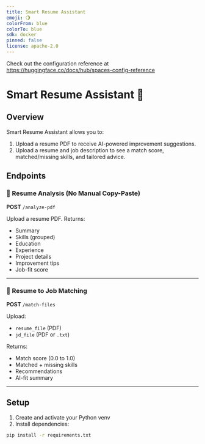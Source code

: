 ```yaml
---
title: Smart Resume Assistant
emoji: 🌖
colorFrom: blue
colorTo: blue
sdk: docker
pinned: false
license: apache-2.0
---
```


Check out the configuration reference at https://huggingface.co/docs/hub/spaces-config-reference

# Smart Resume Assistant 🚀

## Overview

Smart Resume Assistant allows you to:
1. Upload a resume PDF to receive AI-powered improvement suggestions.
2. Upload a resume and job description to see a match score, matched/missing skills, and tailored advice.

## Endpoints

### 🧠 Resume Analysis (No Manual Copy-Paste)

**POST** `/analyze-pdf`

Upload a resume PDF. Returns:
- Summary
- Skills (grouped)
- Education
- Experience
- Project details
- Improvement tips
- Job-fit score

---

### 🎯 Resume to Job Matching

**POST** `/match-files`

Upload:
- `resume_file` (PDF)
- `jd_file` (PDF or `.txt`)

Returns:
- Match score (0.0 to 1.0)
- Matched + missing skills
- Recommendations
- AI-fit summary

---
    
## Setup

1. Create and activate your Python venv
2. Install dependencies:

```bash
pip install -r requirements.txt
